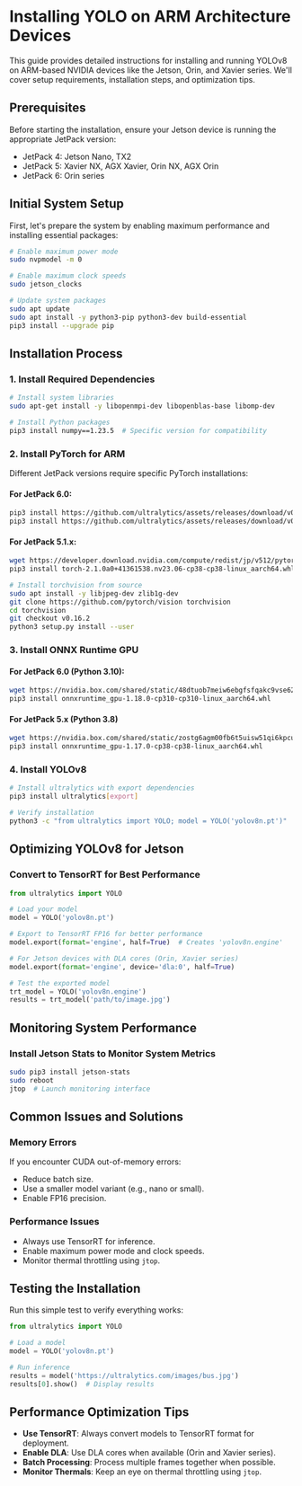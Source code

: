 # Installing YOLO on ARM Architecture Devices

This guide provides detailed instructions for installing and running YOLOv8 on ARM-based NVIDIA devices like the Jetson, Orin, and Xavier series. We'll cover setup requirements, installation steps, and optimization tips.

## Prerequisites

Before starting the installation, ensure your Jetson device is running the appropriate JetPack version:

- JetPack 4: Jetson Nano, TX2
- JetPack 5: Xavier NX, AGX Xavier, Orin NX, AGX Orin
- JetPack 6: Orin series

## Initial System Setup

First, let's prepare the system by enabling maximum performance and installing essential packages:

```bash
# Enable maximum power mode
sudo nvpmodel -m 0

# Enable maximum clock speeds
sudo jetson_clocks

# Update system packages
sudo apt update
sudo apt install -y python3-pip python3-dev build-essential
pip3 install --upgrade pip
```

## Installation Process

### 1. Install Required Dependencies

```bash
# Install system libraries
sudo apt-get install -y libopenmpi-dev libopenblas-base libomp-dev

# Install Python packages
pip3 install numpy==1.23.5  # Specific version for compatibility
```

### 2. Install PyTorch for ARM

Different JetPack versions require specific PyTorch installations:

#### For JetPack 6.0:

```bash
pip3 install https://github.com/ultralytics/assets/releases/download/v0.0.0/torch-2.3.0-cp310-cp310-linux_aarch64.whl
pip3 install https://github.com/ultralytics/assets/releases/download/v0.0.0/torchvision-0.18.0a0+6043bc2-cp310-cp310-linux_aarch64.whl
```

#### For JetPack 5.1.x:

```bash
wget https://developer.download.nvidia.com/compute/redist/jp/v512/pytorch/torch-2.1.0a0+41361538.nv23.06-cp38-cp38-linux_aarch64.whl
pip3 install torch-2.1.0a0+41361538.nv23.06-cp38-cp38-linux_aarch64.whl

# Install torchvision from source
sudo apt install -y libjpeg-dev zlib1g-dev
git clone https://github.com/pytorch/vision torchvision
cd torchvision
git checkout v0.16.2
python3 setup.py install --user
```

### 3. Install ONNX Runtime GPU

#### For JetPack 6.0 (Python 3.10):

```bash
wget https://nvidia.box.com/shared/static/48dtuob7meiw6ebgfsfqakc9vse62sg4.whl -O onnxruntime_gpu-1.18.0-cp310-cp310-linux_aarch64.whl
pip3 install onnxruntime_gpu-1.18.0-cp310-cp310-linux_aarch64.whl
```

#### For JetPack 5.x (Python 3.8)
```bash
wget https://nvidia.box.com/shared/static/zostg6agm00fb6t5uisw51qi6kpcuwzd.whl -O onnxruntime_gpu-1.17.0-cp38-cp38-linux_aarch64.whl
pip3 install onnxruntime_gpu-1.17.0-cp38-cp38-linux_aarch64.whl
```

### 4. Install YOLOv8

```bash
# Install ultralytics with export dependencies
pip3 install ultralytics[export]

# Verify installation
python3 -c "from ultralytics import YOLO; model = YOLO('yolov8n.pt')"
```

## Optimizing YOLOv8 for Jetson

### Convert to TensorRT for Best Performance

```python
from ultralytics import YOLO

# Load your model
model = YOLO('yolov8n.pt')

# Export to TensorRT FP16 for better performance
model.export(format='engine', half=True)  # Creates 'yolov8n.engine'

# For Jetson devices with DLA cores (Orin, Xavier series)
model.export(format='engine', device='dla:0', half=True)

# Test the exported model
trt_model = YOLO('yolov8n.engine')
results = trt_model('path/to/image.jpg')
```

## Monitoring System Performance

### Install Jetson Stats to Monitor System Metrics

```bash
sudo pip3 install jetson-stats
sudo reboot
jtop  # Launch monitoring interface
```

## Common Issues and Solutions

### Memory Errors

If you encounter CUDA out-of-memory errors:

- Reduce batch size.
- Use a smaller model variant (e.g., nano or small).
- Enable FP16 precision.

### Performance Issues

- Always use TensorRT for inference.
- Enable maximum power mode and clock speeds.
- Monitor thermal throttling using `jtop`.

## Testing the Installation

Run this simple test to verify everything works:

```python
from ultralytics import YOLO

# Load a model
model = YOLO('yolov8n.pt')

# Run inference
results = model('https://ultralytics.com/images/bus.jpg')
results[0].show()  # Display results
```

## Performance Optimization Tips

- **Use TensorRT**: Always convert models to TensorRT format for deployment.
- **Enable DLA**: Use DLA cores when available (Orin and Xavier series).
- **Batch Processing**: Process multiple frames together when possible.
- **Monitor Thermals**: Keep an eye on thermal throttling using `jtop`.